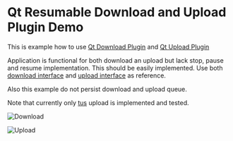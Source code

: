
# Qt Resumable Download and Upload Plugin Demo

This is example how to use [Qt Download Plugin](https://github.com/arifsetiawan/qt-download-plugin) and [Qt Upload Plugin](https://github.com/arifsetiawan/qt-upload-plugin)

Application is functional for both download an upload but lack stop, pause and resume implementation. This should be easily implemented. Use both [download interface](https://github.com/arifsetiawan/qt-download-plugin/blob/master/downloadinterface.h) and [upload interface](https://github.com/arifsetiawan/qt-upload-plugin/blob/master/uploadinterface.h) as reference.

Also this example do not persist download and upload queue.

Note that currently only [tus](http://tus.io/protocols/resumable-upload.html)  upload is implemented and tested.

![Download](https://i.cloudup.com/ENLPFpDdse-3000x3000.png)

![Upload](https://i.cloudup.com/Gis2xSF6T0-3000x3000.png)
